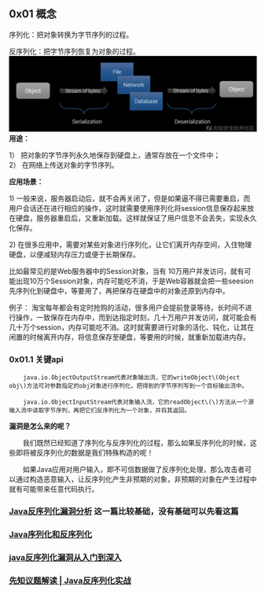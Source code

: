 ## 0x01 概念

序列化：把对象转换为字节序列的过程。

反序列化：把字节序列恢复为对象的过程。![](/assets/反序列化概念.png)**用途：**

1） 把对象的字节序列永久地保存到硬盘上，通常存放在一个文件中；  
2） 在网络上传送对象的字节序列。

**应用场景：**

1\) 一般来说，服务器启动后，就不会再关闭了，但是如果逼不得已需要重启，而用户会话还在进行相应的操作，这时就需要使用序列化将session信息保存起来放在硬盘，服务器重启后，又重新加载。这样就保证了用户信息不会丢失，实现永久化保存。

2\) 在很多应用中，需要对某些对象进行序列化，让它们离开内存空间，入住物理硬盘，以便减轻内存压力或便于长期保存。

比如最常见的是Web服务器中的Session对象，当有 10万用户并发访问，就有可能出现10万个Session对象，内存可能吃不消，于是Web容器就会把一些seesion先序列化到硬盘中，等要用了，再把保存在硬盘中的对象还原到内存中。

例子： 淘宝每年都会有定时抢购的活动，很多用户会提前登录等待，长时间不进行操作，一致保存在内存中，而到达指定时刻，几十万用户并发访问，就可能会有几十万个session，内存可能吃不消。这时就需要进行对象的活化、钝化，让其在闲置的时候离开内存，将信息保存至硬盘，等要用的时候，就重新加载进内存。

### 0x01.1 关键api

```
    java.io.ObjectOutputStream代表对象输出流，它的writeObject\(Object obj\)方法可对参数指定的obj对象进行序列化，把得到的字节序列写到一个目标输出流中。

    java.io.ObjectInputStream代表对象输入流，它的readObject\(\)方法从一个源输入流中读取字节序列，再把它们反序列化为一个对象，并将其返回。
```

**漏洞是怎么来的呢？**

　　我们既然已经知道了序列化与反序列化的过程，那么如果反序列化的时候，这些即将被反序列化的数据是我们特殊构造的呢！

　　如果Java应用对用户输入，即不可信数据做了反序列化处理，那么攻击者可以通过构造恶意输入，让反序列化产生非预期的对象，非预期的对象在产生过程中就有可能带来任意代码执行。

### [Java反序列化漏洞分析](https://x.aliyun.com/t/136)     这一篇比较基础，没有基础可以先看这篇

### [Java序列化和反序列化](https://xz.aliyun.com/t/1825)

### [java反序列化漏洞从入门到深入](https://xz.aliyun.com/t/2041#toc-6)

### [先知议题解读 \| Java反序列化实战](https://www.anquanke.com/post/id/148593)



